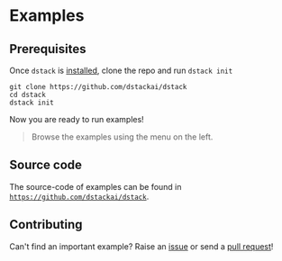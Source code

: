 # Examples

## Prerequisites

Once `dstack` is [installed](https://dstack.ai/docs/installation), clone the repo and run `dstack init`

```shell
git clone https://github.com/dstackai/dstack
cd dstack
dstack init
```

Now you are ready to run examples! 

> Browse the examples using the menu on the left.

## Source code

The source-code of examples can be found in  [`https://github.com/dstackai/dstack`](https://github.com/dstackai/dstack/tree/master/examples).

## Contributing

Can't find an important example? Raise an [issue](https://github.com/dstackai/dstack/issues) or send a [pull request](https://github.com/dstackai/dstack/tree/examples)!
